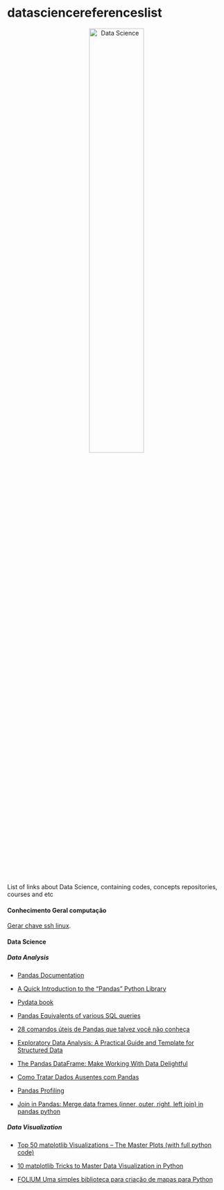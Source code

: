 # datasciencereferenceslist

<center><img alt = "Data Science" width = "50%" src = "https://www.cetax.com.br/blog/wp-content/uploads/2017/01/data-science.png"></center>



List of links about Data Science, containing codes, concepts repositories, courses and etc

#### Conhecimento Geral computação 


[Gerar chave ssh linux](https://help.github.com/pt/github/authenticating-to-github/generating-a-new-ssh-key-and-adding-it-to-the-ssh-agent).


#### Data Science


 ##### Data Analysis
        
* [Pandas Documentation](https://pandas.pydata.org/docs/index.html)

* [A Quick Introduction to the “Pandas” Python Library](https://towardsdatascience.com/a-quick-introduction-to-the-pandas-python-library-f1b678f34673)

* [Pydata book](https://github.com/wesm/pydata-book)

* [Pandas Equivalents of various SQL queries](https://towardsdatascience.com/introduction-to-pandas-equivalents-of-various-sql-queries-448fb57dd9b9)

* [28 comandos úteis de Pandas que talvez você não conheça](https://paulovasconcellos.com.br/28-comandos-%C3%BAteis-de-pandas-que-talvez-voc%C3%AA-n%C3%A3o-conhe%C3%A7a-6ab64beefa93)

* [Exploratory Data Analysis: A Practical Guide and Template for Structured Data](https://towardsdatascience.com/exploratory-data-analysis-eda-a-practical-guide-and-template-for-structured-data-abfbf3ee3bd9)

* [The Pandas DataFrame: Make Working With Data Delightful](https://realpython.com/pandas-dataframe/)

* [Como Tratar Dados Ausentes com Pandas](https://sigmoidal.ai/como-tratar-dados-ausentes-com-pandas/)

* [Pandas Profiling](https://github.com/pandas-profiling/pandas-profiling)

* [Join in Pandas: Merge data frames (inner, outer, right, left join) in pandas python](http://www.datasciencemadesimple.com/join-merge-data-frames-pandas-python/)

##### Data Visualization

* [Top 50 matplotlib Visualizations – The Master Plots (with full python code)](https://www.machinelearningplus.com/plots/top-50-matplotlib-visualizations-the-master-plots-python/)

* [10 matplotlib Tricks to Master Data Visualization in Python](https://www.analyticsvidhya.com/blog/2020/05/10-matplotlib-tricks-data-visualization-python/?utm_source=AVLinkedin&utm_medium=post&utm_campaign=23_june_intermediate_article)

* [FOLIUM Uma simples biblioteca para criação de mapas para Python](https://medium.com/@datalivre/folium-d6036a9ad29c)





